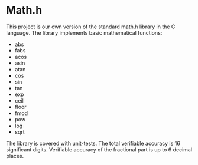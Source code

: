 # Math.h

This project is our own version of the standard math.h library in the C language. 
The library implements basic mathematical functions:
- abs
- fabs
- acos
- asin
- atan
- cos
- sin
- tan
- exp
- ceil
- floor
- fmod
- pow
- log
- sqrt

The library is covered with unit-tests. 
The total verifiable accuracy is 16 significant digits. Verifiable accuracy of the fractional part is up to 6 decimal places.
